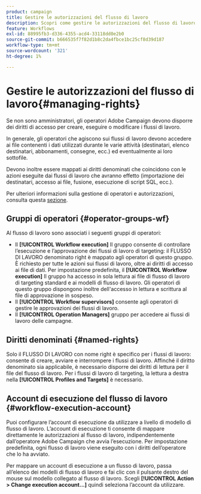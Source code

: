 ```yaml
---
product: campaign
title: Gestire le autorizzazioni del flusso di lavoro
description: Scopri come gestire le autorizzazioni del flusso di lavoro
feature: Workflows
exl-id: 88995fb3-d336-4355-acd4-33118dd0e2b0
source-git-commit: b666535f7f82d1b8c2da4fbce1bc25cf8d39d187
workflow-type: tm+mt
source-wordcount: '321'
ht-degree: 1%

---
```


# Gestire le autorizzazioni del flusso di lavoro{#managing-rights}



Se non sono amministratori, gli operatori Adobe Campaign devono disporre dei diritti di accesso per creare, eseguire o modificare i flussi di lavoro.

In generale, gli operatori che agiscono sui flussi di lavoro devono accedere ai file contenenti i dati utilizzati durante le varie attività (destinatari, elenco destinatari, abbonamenti, consegne, ecc.) ed eventualmente ai loro sottofile.

Devono inoltre essere mappati ai diritti denominati che coincidono con le azioni eseguite dai flussi di lavoro che avranno effetto (importazione dei destinatari, accesso ai file, fusione, esecuzione di script SQL, ecc.).

Per ulteriori informazioni sulla gestione di operatori e autorizzazioni, consulta questa [sezione](../../platform/using/access-management.md).

## Gruppi di operatori {#operator-groups-wf}

Al flusso di lavoro sono associati i seguenti gruppi di operatori:

* Il **[!UICONTROL Workflow execution]** Il gruppo consente di controllare l’esecuzione e l’approvazione dei flussi di lavoro di targeting: il FLUSSO DI LAVORO denominato right è mappato agli operatori di questo gruppo. È richiesto per tutte le azioni sui flussi di lavoro, oltre ai diritti di accesso ai file di dati. Per impostazione predefinita, il **[!UICONTROL Workflow execution]** Il gruppo ha accesso in sola lettura ai file di flusso di lavoro di targeting standard e ai modelli di flusso di lavoro. Gli operatori di questo gruppo dispongono inoltre dell&#39;accesso in lettura e scrittura al file di approvazione in sospeso.
* Il **[!UICONTROL Workflow supervisors]** consente agli operatori di gestire le approvazioni dei flussi di lavoro.
* Il **[!UICONTROL Operation Managers]** gruppo per accedere ai flussi di lavoro delle campagne.

## Diritti denominati {#named-rights}

Solo il FLUSSO DI LAVORO con nome right è specifico per i flussi di lavoro: consente di creare, avviare e interrompere i flussi di lavoro. Affinché il diritto denominato sia applicabile, è necessario disporre dei diritti di lettura per il file del flusso di lavoro. Per i flussi di lavoro di targeting, la lettura a destra nella **[!UICONTROL Profiles and Targets]** è necessario.

## Account di esecuzione del flusso di lavoro {#workflow-execution-account}

Puoi configurare l’account di esecuzione da utilizzare a livello di modello di flusso di lavoro. L’account di esecuzione ti consente di mappare direttamente le autorizzazioni al flusso di lavoro, indipendentemente dall’operatore Adobe Campaign che avvia l’esecuzione. Per impostazione predefinita, ogni flusso di lavoro viene eseguito con i diritti dell’operatore che lo ha avviato.

Per mappare un account di esecuzione a un flusso di lavoro, passa all’elenco dei modelli di flusso di lavoro e fai clic con il pulsante destro del mouse sul modello collegato al flusso di lavoro. Scegli **[!UICONTROL Action > Change execution account...]** quindi seleziona l’account da utilizzare.
